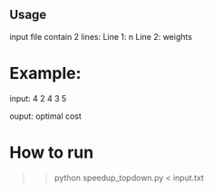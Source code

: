 ## Usage

input file contain 2 lines:
Line 1: n
Line 2: weights

# Example:
input:
4
2 4 3 5

ouput: optimal cost

# How to run

>> python speedup_topdown.py < input.txt
